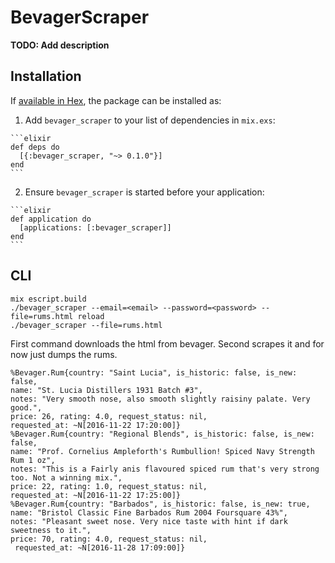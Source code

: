 # BevagerScraper

**TODO: Add description**

## Installation

If [available in Hex](https://hex.pm/docs/publish), the package can be installed as:

  1. Add `bevager_scraper` to your list of dependencies in `mix.exs`:

    ```elixir
    def deps do
      [{:bevager_scraper, "~> 0.1.0"}]
    end
    ```

  2. Ensure `bevager_scraper` is started before your application:

    ```elixir
    def application do
      [applications: [:bevager_scraper]]
    end
    ```

## CLI

   ```mix deps.get
   mix escript.build
   ./bevager_scraper --email=<email> --password=<password> --file=rums.html reload
   ./bevager_scraper --file=rums.html
   ```

First command downloads the html from bevager. Second scrapes it and for now just dumps the rums.

   ```
   %Bevager.Rum{country: "Saint Lucia", is_historic: false, is_new: false,
   name: "St. Lucia Distillers 1931 Batch #3",
   notes: "Very smooth nose, also smooth slightly raisiny palate. Very good.",
   price: 26, rating: 4.0, request_status: nil,
   requested_at: ~N[2016-11-22 17:20:00]}
  %Bevager.Rum{country: "Regional Blends", is_historic: false, is_new: false,
   name: "Prof. Cornelius Ampleforth's Rumbullion! Spiced Navy Strength Rum 1 oz",
   notes: "This is a Fairly anis flavoured spiced rum that's very strong too. Not a winning mix.",
   price: 22, rating: 1.0, request_status: nil,
   requested_at: ~N[2016-11-22 17:25:00]}
  %Bevager.Rum{country: "Barbados", is_historic: false, is_new: true,
   name: "Bristol Classic Fine Barbados Rum 2004 Foursquare 43%",
   notes: "Pleasant sweet nose. Very nice taste with hint if dark sweetness to it.",
   price: 70, rating: 4.0, request_status: nil,
    requested_at: ~N[2016-11-28 17:09:00]}
   ```
